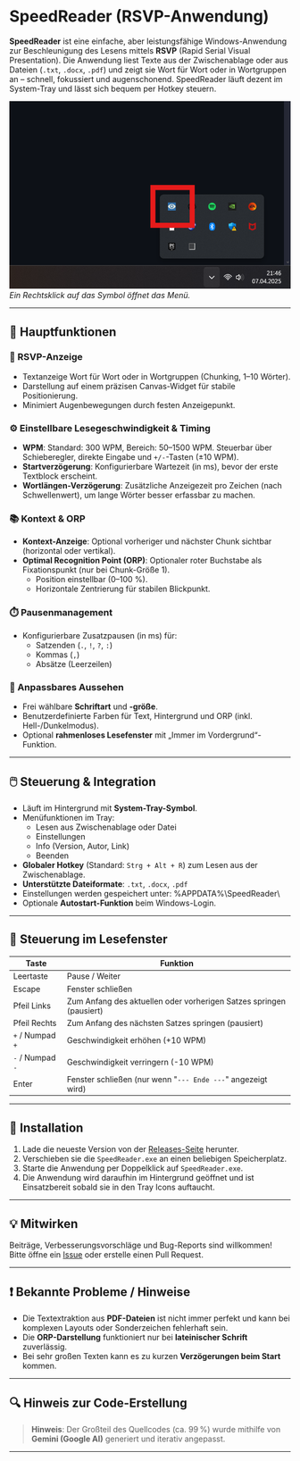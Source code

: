 # SpeedReader (RSVP-Anwendung)

**SpeedReader** ist eine einfache, aber leistungsfähige Windows-Anwendung zur Beschleunigung des Lesens mittels **RSVP** (Rapid Serial Visual Presentation). Die Anwendung liest Texte aus der Zwischenablage oder aus Dateien (`.txt`, `.docx`, `.pdf`) und zeigt sie Wort für Wort oder in Wortgruppen an – schnell, fokussiert und augenschonend. SpeedReader läuft dezent im System-Tray und lässt sich bequem per Hotkey steuern.

![Screenshot der Anwendung im Lesemodus](example.png)  
*Ein Rechtsklick auf das Symbol öffnet das Menü.*

---

## 🔑 Hauptfunktionen

### 📖 RSVP-Anzeige
- Textanzeige Wort für Wort oder in Wortgruppen (Chunking, 1–10 Wörter).
- Darstellung auf einem präzisen Canvas-Widget für stabile Positionierung.
- Minimiert Augenbewegungen durch festen Anzeigepunkt.

### ⚙️ Einstellbare Lesegeschwindigkeit & Timing
- **WPM**: Standard: 300 WPM, Bereich: 50–1500 WPM. Steuerbar über Schieberegler, direkte Eingabe und `+/-`-Tasten (±10 WPM).
- **Startverzögerung**: Konfigurierbare Wartezeit (in ms), bevor der erste Textblock erscheint.
- **Wortlängen-Verzögerung**: Zusätzliche Anzeigezeit pro Zeichen (nach Schwellenwert), um lange Wörter besser erfassbar zu machen.

### 📚 Kontext & ORP
- **Kontext-Anzeige**: Optional vorheriger und nächster Chunk sichtbar (horizontal oder vertikal).
- **Optimal Recognition Point (ORP)**: Optionaler roter Buchstabe als Fixationspunkt (nur bei Chunk-Größe 1).
  - Position einstellbar (0–100 %).
  - Horizontale Zentrierung für stabilen Blickpunkt.

### ⏱️ Pausenmanagement
- Konfigurierbare Zusatzpausen (in ms) für:
  - Satzenden (`.`, `!`, `?`, `:`)
  - Kommas (`,`)
  - Absätze (Leerzeilen)

### 🎨 Anpassbares Aussehen
- Frei wählbare **Schriftart** und **-größe**.
- Benutzerdefinierte Farben für Text, Hintergrund und ORP (inkl. Hell-/Dunkelmodus).
- Optional **rahmenloses Lesefenster** mit „Immer im Vordergrund“-Funktion.

---

## 🖱️ Steuerung & Integration

- Läuft im Hintergrund mit **System-Tray-Symbol**.
- Menüfunktionen im Tray:
  - Lesen aus Zwischenablage oder Datei
  - Einstellungen
  - Info (Version, Autor, Link)
  - Beenden
- **Globaler Hotkey** (Standard: `Strg + Alt + R`) zum Lesen aus der Zwischenablage.
- **Unterstützte Dateiformate**: `.txt`, `.docx`, `.pdf`
- Einstellungen werden gespeichert unter: %APPDATA%\SpeedReader\
- Optionale **Autostart-Funktion** beim Windows-Login.

---

## 🧭 Steuerung im Lesefenster

| Taste             | Funktion                                                              |
|------------------|-----------------------------------------------------------------------|
| Leertaste         | Pause / Weiter                                                        |
| Escape            | Fenster schließen                                                     |
| Pfeil Links       | Zum Anfang des aktuellen oder vorherigen Satzes springen (pausiert)   |
| Pfeil Rechts      | Zum Anfang des nächsten Satzes springen (pausiert)                    |
| `+` / Numpad `+`  | Geschwindigkeit erhöhen (+10 WPM)                                     |
| `-` / Numpad `-`  | Geschwindigkeit verringern (-10 WPM)                                  |
| Enter             | Fenster schließen (nur wenn "`--- Ende ---`" angezeigt wird)          |

---

## 💾 Installation

1. Lade die neueste Version von der [Releases-Seite](#) herunter.
2. Verschieben sie die `SpeedReader.exe` an einen beliebigen Speicherplatz.
3. Starte die Anwendung per Doppelklick auf `SpeedReader.exe`.
4. Die Anwendung wird daraufhin im Hintergrund geöffnet und ist Einsatzbereit sobald sie in den Tray Icons auftaucht.

---

## 💡 Mitwirken

Beiträge, Verbesserungsvorschläge und Bug-Reports sind willkommen!  
Bitte öffne ein [Issue](https://github.com/leofleischmann/Windows-Speed-Reader-RSVP/issues) oder erstelle einen Pull Request.

---

## ❗ Bekannte Probleme / Hinweise

- Die Textextraktion aus **PDF-Dateien** ist nicht immer perfekt und kann bei komplexen Layouts oder Sonderzeichen fehlerhaft sein.
- Die **ORP-Darstellung** funktioniert nur bei **lateinischer Schrift** zuverlässig.
- Bei sehr großen Texten kann es zu kurzen **Verzögerungen beim Start** kommen.

---

## 🔍 Hinweis zur Code-Erstellung

> **Hinweis**: Der Großteil des Quellcodes (ca. 99 %) wurde mithilfe von **Gemini (Google AI)** generiert und iterativ angepasst.

---
